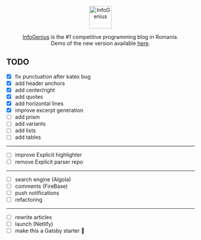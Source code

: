 <p align="center">
  <img
    src="https://infogenius.ro/wp-content/uploads/2020/06/infogenius-logo-black.svg"
    alt="InfoGenius"
    height="60"
  />
</p>

<p align="center">
  <a href="https://infogenius.ro">InfoGenius</a> is the #1 competitive programming blog in Romania.
  <br />
  Demo of the new version available <a href="https://nervous-kalam-d2cf8e.netlify.app/">here</a>.
</p>

## TODO

- [x] fix punctuation after katex bug
- [x] add header anchors
- [x] add center/right
- [x] add quotes
- [x] add horizontal lines
- [x] improve excerpt generation
- [ ] add prism
- [ ] add variants
- [ ] add lists
- [ ] add tables

---

- [ ] improve Explicit highlighter
- [ ] remove Explicit parser repo

---

- [ ] search engine (Algola)
- [ ] comments (FireBase)
- [ ] push notifications
- [ ] refactoring

---

- [ ] rewrite articles
- [ ] launch (Netlify)
- [ ] make this a Gatsby starter :zany_face:
